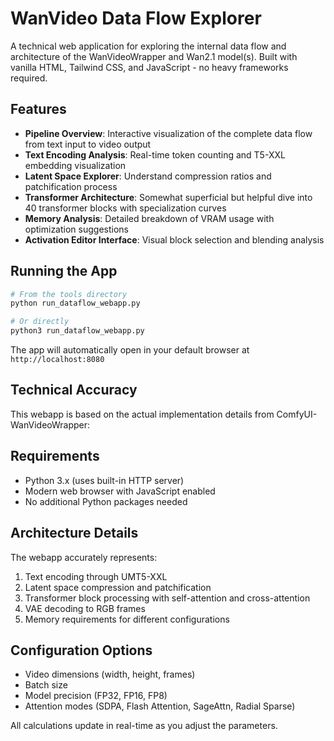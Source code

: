 # WanVideo Data Flow Explorer

A technical web application for exploring the internal data flow and architecture of the WanVideoWrapper and Wan2.1 model(s). Built with vanilla HTML, Tailwind CSS, and JavaScript - no heavy frameworks required.

## Features

- **Pipeline Overview**: Interactive visualization of the complete data flow from text input to video output
- **Text Encoding Analysis**: Real-time token counting and T5-XXL embedding visualization
- **Latent Space Explorer**: Understand compression ratios and patchification process
- **Transformer Architecture**: Somewhat superficial but helpful dive into 40 transformer blocks with specialization curves
- **Memory Analysis**: Detailed breakdown of VRAM usage with optimization suggestions
- **Activation Editor Interface**: Visual block selection and blending analysis

## Running the App

```bash
# From the tools directory
python run_dataflow_webapp.py

# Or directly
python3 run_dataflow_webapp.py
```

The app will automatically open in your default browser at `http://localhost:8080`

## Technical Accuracy

This webapp is based on the actual implementation details from ComfyUI-WanVideoWrapper:

## Requirements

- Python 3.x (uses built-in HTTP server)
- Modern web browser with JavaScript enabled
- No additional Python packages needed

## Architecture Details

The webapp accurately represents:
1. Text encoding through UMT5-XXL
2. Latent space compression and patchification
3. Transformer block processing with self-attention and cross-attention
4. VAE decoding to RGB frames
5. Memory requirements for different configurations

## Configuration Options

- Video dimensions (width, height, frames)
- Batch size
- Model precision (FP32, FP16, FP8)
- Attention modes (SDPA, Flash Attention, SageAttn, Radial Sparse)

All calculations update in real-time as you adjust the parameters.
